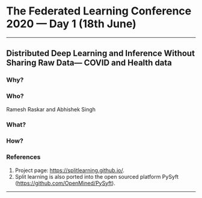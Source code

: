 # The Federated Learning Conference 2020 — Day 1 (18th June)

____

## Distributed Deep Learning and Inference Without Sharing Raw Data— COVID and Health data

### Why?



### Who?

Ramesh Raskar and Abhishek Singh

### What?



### How?



### References

1. Project page: https://splitlearning.github.io/.
2. Split learning is also ported into the open sourced platform PySyft (https://github.com/OpenMined/PySyft).

____




